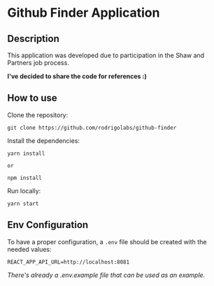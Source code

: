 # Github Finder Application

## Description

This application was developed due to participation in the Shaw and Partners job process.

**I've decided to share the code for references :)**

## How to use

Clone the repository:

```hash
git clone https://github.com/rodrigolabs/github-finder
```

Install the dependencies:

```hash
yarn install

or

npm install
```

Run locally:

```hash
yarn start
```

## Env Configuration

To have a proper configuration, a `.env` file should be created with the needed values:

```
REACT_APP_API_URL=http://localhost:8081
```

_There's already a .env.example file that can be used as an example._
